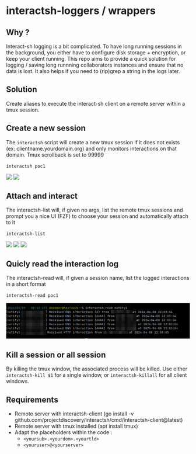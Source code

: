 # interactsh-loggers / wrappers

## Why ?

Interact-sh logging is a bit complicated. To have long running sessions in the background, you either have to configure disk storage + encryption, or keep your client running. 
This repo aims to provide a quick solution for logging / saving long runnning collaborators instances and ensure that no data is lost. It also helps if you need to (rip)grep a string in the logs later.

## Solution 

Create aliases to execute the interact-sh client on a remote server within a tmux session. 

## Create a new session

The `interactsh` script will create a new tmux session if it does not exists (ex: clientname.yourdomain.org) and only monitors interactions on that domain. 
Tmux scrollback is set to 99999

```
interactsh poc1
```

![](https://github.com/doomerhunter/interactsh-wrappers/blob/main/img/doc-launch.png)
![](https://github.com/doomerhunter/interactsh-wrappers/blob/main/img/doc-tmux.png)

## Attach and interact

The interactsh-list will, if given no args, list the remote tmux sessions and prompt you a nice UI (FZF) to choose your session and automatically attach to it

```
interactsh-list
```

![](https://github.com/doomerhunter/interactsh-wrappers/blob/main/img/fzf.png)
![](https://github.com/doomerhunter/interactsh-wrappers/blob/main/img/fzf2.png)
![](https://github.com/doomerhunter/interactsh-wrappers/blob/main/img/tlist.png)

## Quicly read the interaction log

The interactsh-read will, if given a session name, list the logged interactions in a short format

```
interactsh-read poc1
```

![](https://github.com/doomerhunter/interactsh-loggers/blob/main/img/read.png)

## Kill a session or all session

By killing the tmux window, the associated process will be killed. Use either `interactsh-kill $1` for a single window, or `interactsh-killall` for all client windows.

## Requirements 

- Remote server with interactsh-client (go install -v github.com/projectdiscovery/interactsh/cmd/interactsh-client@latest)
- Remote server with tmux installed (apt install tmux)
- Adapt the placeholders within the code :
    - `<yoursub>.<yourdom>.<yourtld>`
    - `<youruser>@<yourserver>`
